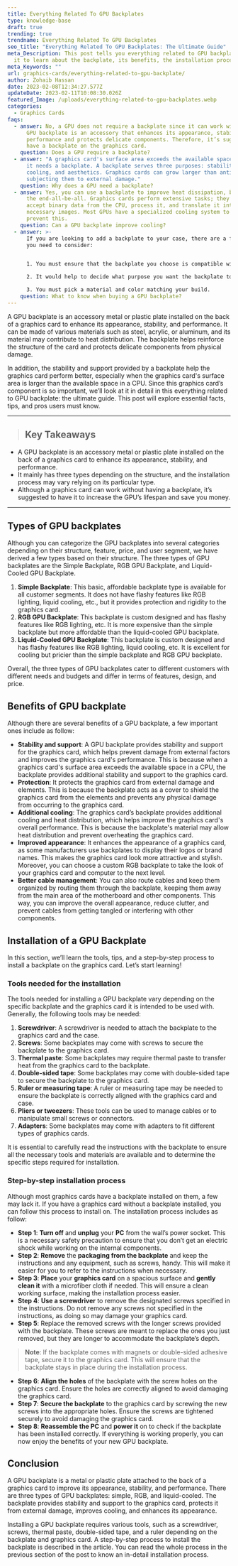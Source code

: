```yaml
---
title: Everything Related To GPU Backplates
type: knowledge-base
draft: true
trending: true
trendname: Everything Related To GPU Backplates
seo_title: "Everything Related To GPU Backplates: The Ultimate Guide"
meta_Description: This post tells you everything related to GPU backplates. Read
  it to learn about the backplate, its benefits, the installation process, etc.
meta_Keywords: ""
url: graphics-cards/everything-related-to-gpu-backplate/
author: Zohaib Hassan
date: 2023-02-08T12:34:27.577Z
updateDate: 2023-02-11T10:08:30.026Z
featured_Image: /uploads/everything-related-to-gpu-backplates.webp
categories:
  - Graphics Cards
faqs:
  - answer: No, a GPU does not require a backplate since it can work without it. A
      GPU backplate is an accessory that enhances its appearance, stability, and
      performance and protects delicate components. Therefore, it’s suggested to
      have a backplate on the graphics card.
    question: Does a GPU require a backplate?
  - answer: "A graphics card's surface area exceeds the available space in a CPU, so
      it needs a backplate. A backplate serves three purposes: stability,
      cooling, and aesthetics. Graphics cards can grow larger than anticipated,
      subjecting them to external damage."
    question: Why does a GPU need a backplate?
  - answer: Yes, you can use a backplate to improve heat dissipation, but it is not
      the end-all-be-all. Graphics cards perform extensive tasks; they have to
      accept binary data from the CPU, process it, and translate it into the
      necessary images. Most GPUs have a specialized cooling system to help
      prevent this.
    question: Can a GPU backplate improve cooling?
  - answer: >-
      If you are looking to add a backplate to your case, there are a few things
      you need to consider:


      1. You must ensure that the backplate you choose is compatible with your motherboard.

      2. It would help to decide what purpose you want the backplate to serve.

      3. You must pick a material and color matching your build.
    question: What to know when buying a GPU backplate?
---
```

A GPU backplate is an accessory metal or plastic plate installed on the back of a graphics card to enhance its appearance, stability, and performance. It can be made of various materials such as steel, acrylic, or aluminum, and its material may contribute to heat distribution. The backplate helps reinforce the structure of the card and protects delicate components from physical damage.

In addition, the stability and support provided by a backplate help the graphics card perform better, especially when the graphics card's surface area is larger than the available space in a CPU. Since this graphics card’s component is so important, we’ll look at it in detail in this everything related to GPU backplate: the ultimate guide. This post will explore essential facts, tips, and pros users must know.

- - -

> ## Key Takeaways 

* A GPU backplate is an accessory metal or plastic plate installed on the back of a graphics card to enhance its appearance, stability, and performance.
* It mainly has three types depending on the structure, and the installation process may vary relying on its particular type.
* Although a graphics card can work without having a backplate, it’s suggested to have it to increase the GPU’s lifespan and save you money.

- - -

## Types of GPU backplates

Although you can categorize the GPU backplates into several categories depending on their structure, feature, price, and user segment, we have derived a few types based on their structure. The three types of GPU backplates are the Simple Backplate, RGB GPU Backplate, and Liquid-Cooled GPU Backplate.

1. **Simple Backplate**: This basic, affordable backplate type is available for all customer segments. It does not have flashy features like RGB lighting, liquid cooling, etc., but it provides protection and rigidity to the graphics card.
2. **RGB GPU Backplate**: This backplate is custom designed and has flashy features like RGB lighting, etc. It is more expensive than the simple backplate but more affordable than the liquid-cooled GPU backplate.
3. **Liquid-Cooled GPU Backplate**: This backplate is custom designed and has flashy features like RGB lighting, liquid cooling, etc. It is excellent for cooling but pricier than the simple backplate and RGB GPU backplate.

Overall, the three types of GPU backplates cater to different customers with different needs and budgets and differ in terms of features, design, and price.

## Benefits of GPU backplate

Although there are several benefits of a GPU backplate, a few important ones include as follow:

* **Stability and support**: A GPU backplate provides stability and support for the graphics card, which helps prevent damage from external factors and improves the graphics card's performance. This is because when a graphics card's surface area exceeds the available space in a CPU, the backplate provides additional stability and support to the graphics card.
* **Protection**: It protects the graphics card from external damage and elements. This is because the backplate acts as a cover to shield the graphics card from the elements and prevents any physical damage from occurring to the graphics card.
* **Additional cooling**: The graphics card’s backplate provides additional cooling and heat distribution, which helps improve the graphics card's overall performance. This is because the backplate's material may allow heat distribution and prevent overheating the graphics card.
* **Improved appearance**: It enhances the appearance of a graphics card, as some manufacturers use backplates to display their logos or brand names. This makes the graphics card look more attractive and stylish. Moreover, you can choose a custom RGB backplate to take the look of your graphics card and computer to the next level.
* **Better cable management**: You can also route cables and keep them organized by routing them through the backplate, keeping them away from the main area of the motherboard and other components. This way, you can improve the overall appearance, reduce clutter, and prevent cables from getting tangled or interfering with other components.

## Installation of a GPU Backplate

In this section, we’ll learn the tools, tips, and a step-by-step process to install a backplate on the graphics card. Let’s start learning! 

### Tools needed for the installation

The tools needed for installing a GPU backplate vary depending on the specific backplate and the graphics card it is intended to be used with. Generally, the following tools may be needed:

1. **Screwdriver**: A screwdriver is needed to attach the backplate to the graphics card and the case.
2. **Screws**: Some backplates may come with screws to secure the backplate to the graphics card.
3. **Thermal paste**: Some backplates may require thermal paste to transfer heat from the graphics card to the backplate.
4. **Double-sided tape**: Some backplates may come with double-sided tape to secure the backplate to the graphics card.
5. **Ruler or measuring tape**: A ruler or measuring tape may be needed to ensure the backplate is correctly aligned with the graphics card and case.
6. **Pliers or tweezers**: These tools can be used to manage cables or to manipulate small screws or connectors.
7. **Adapters**: Some backplates may come with adapters to fit different types of graphics cards.

It is essential to carefully read the instructions with the backplate to ensure all the necessary tools and materials are available and to determine the specific steps required for installation.

### Step-by-step installation process

Although most graphics cards have a backplate installed on them, a few may lack it. If you have a graphics card without a backplate installed, you can follow this process to install on. The installation process includes as follow:

* **Step 1**: **Turn off** and **unplug** your **PC** from the wall’s power socket. This is a necessary safety precaution to ensure that you don’t get an electric shock while working on the internal components.
* **Step 2**: **Remove** the **packaging from the backplate** and keep the instructions and any equipment, such as screws, handy. This will make it easier for you to refer to the instructions when necessary.
* **Step 3**: **Place** your **graphics card** on a spacious surface and **gently clean it** with a microfiber cloth if needed. This will ensure a clean working surface, making the installation process easier.
* **Step 4**: **Use a screwdriver** to remove the designated screws specified in the instructions. Do not remove any screws not specified in the instructions, as doing so may damage your graphics card.
* **Step 5**: Replace the removed screws with the longer screws provided with the backplate. These screws are meant to replace the ones you just removed, but they are longer to accommodate the backplate’s depth.

> **Note**: If the backplate comes with magnets or double-sided adhesive tape, secure it to the graphics card. This will ensure that the backplate stays in place during the installation process.

* **Step 6**: **Align the holes** of the backplate with the screw holes on the graphics card. Ensure the holes are correctly aligned to avoid damaging the graphics card.
* **Step 7**: **Secure the backplate** to the graphics card by screwing the new screws into the appropriate holes. Ensure the screws are tightened securely to avoid damaging the graphics card.
* **Step 8**: **Reassemble the PC** and **power it** on to check if the backplate has been installed correctly. If everything is working properly, you can now enjoy the benefits of your new GPU backplate.

## Conclusion

A GPU backplate is a metal or plastic plate attached to the back of a graphics card to improve its appearance, stability, and performance. There are three types of GPU backplates: simple, RGB, and liquid-cooled. The backplate provides stability and support to the graphics card, protects it from external damage, improves cooling, and enhances its appearance.

Installing a GPU backplate requires various tools, such as a screwdriver, screws, thermal paste, double-sided tape, and a ruler depending on the backplate and graphics card. A step-by-step process to install the backplate is described in the article. You can read the whole process in the previous section of the post to know an in-detail installation process.